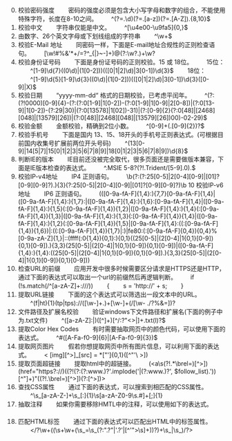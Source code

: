 0. 校验密码强度
　　密码的强度必须是包含大小写字母和数字的组合，不能使用特殊字符，长度在8-10之间。
　　^(?=.\d)(?=.[a-z])(?=.[A-Z]).{8,10}$
1. 校验中文
　　字符串仅能是中文。
　　^[\u4e00-\u9fa5]{0,}$
2. 由数字、26个英文字母或下划线组成的字符串
　　^\w+$
3. 校验E-Mail 地址
　　同密码一样，下面是E-mail地址合规性的正则检查语句。
　　[\w!#$%&'+/=?^{|}~-]+(?:.[\w!#$%&'*+/=?^_{|}~-]+)@(?:\w?.)+\w?
4. 校验身份证号码
　　下面是身份证号码的正则校验。15 或 18位。
　　15位：
　　^[1-9]\d{7}((0\d)|(1[0-2]))(([0|1|2]\d)|3[0-1])\d{3}$
　　18位：
　　^[1-9]\d{5}[1-9]\d{3}((0\d)|(1[0-2]))(([0|1|2]\d)|3[0-1])\d{3}([0-9]|X)$
5. 校验日期
　　“yyyy-mm-dd“ 格式的日期校验，已考虑平闰年。
　　^(?:(?!0000)[0-9]{4}-(?:(?:0[1-9]|1[0-2])-(?:0[1-9]|1[0-9]|2[0-8])|(?:0[13-9]|1[0-2])-(?:29|30)|(?:0[13578]|1[02])-31)|(?:[0-9]{2}(?:0[48]|[2468][048]|[13579][26])|(?:0[48]|[2468][048]|[13579][26])00)-02-29)$
6. 校验金额
　　金额校验，精确到2位小数。
　　^[0-9]+(.[0-9]{2})?$
7. 校验手机号
　　下面是国内 13、15、18开头的手机号正则表达式。(可根据目前国内收集号扩展前两位开头号码)
　　^(13[0-9]|14[5|7]|15[0|1|2|3|5|6|7|8|9]|18[0|1|2|3|5|6|7|8|9])\d{8}$
8. 判断IE的版本
　　IE目前还没被完全取代，很多页面还是需要做版本兼容，下面是IE版本检查的表达式。
　　^.MSIE 5-8?(?!.Trident/[5-9].0).$
9. 校验IP-v4地址
　　IP4 正则语句。
　　\b(?:(?:25[0-5]|2[0-4][0-9]|[01]?[0-9][0-9]?).){3}(?:25[0-5]|2[0-4][0-9]|[01]?[0-9][0-9]?)\b
10 校验IP-v6地址
　　IP6 正则语句。
　　(([0-9a-fA-F]{1,4}:){7,7}[0-9a-fA-F]{1,4}|([0-9a-fA-F]{1,4}:){1,7}:|([0-9a-fA-F]{1,4}:){1,6}:[0-9a-fA-F]{1,4}|([0-9a-fA-F]{1,4}:){1,5}(:[0-9a-fA-F]{1,4}){1,2}|([0-9a-fA-F]{1,4}:){1,4}(:[0-9a-fA-F]{1,4}){1,3}|([0-9a-fA-F]{1,4}:){1,3}(:[0-9a-fA-F]{1,4}){1,4}|([0-9a-fA-F]{1,4}:){1,2}(:[0-9a-fA-F]{1,4}){1,5}|[0-9a-fA-F]{1,4}:((:[0-9a-fA-F]{1,4}){1,6})|:((:[0-9a-fA-F]{1,4}){1,7}|:)|fe80:(:[0-9a-fA-F]{0,4}){0,4}%[0-9a-zA-Z]{1,}|::(ffff(:0{1,4}){0,1}:){0,1}((25[0-5]|(2[0-4]|1{0,1}[0-9]){0,1}[0-9]).){3,3}(25[0-5]|(2[0-4]|1{0,1}[0-9]){0,1}[0-9])|([0-9a-fA-F]{1,4}:){1,4}:((25[0-5]|(2[0-4]|1{0,1}[0-9]){0,1}[0-9]).){3,3}(25[0-5]|(2[0-4]|1{0,1}[0-9]){0,1}[0-9]))
11. 检查URL的前缀
　　应用开发中很多时候需要区分请求是HTTPS还是HTTP，通过下面的表达式可以取出一个url的前缀然后再逻辑判断。
　　if (!s.match(/^[a-zA-Z]+:///))
　　{
　　s = 'http://' + s;
　　}
12. 提取URL链接
　　下面的这个表达式可以筛选出一段文本中的URL。
　　^(f|ht){1}(tp|tps)://([\w-]+.)+[\w-]+(/[\w- ./?%&=])?
13. 文件路径及扩展名校验
　　验证windows下文件路径和扩展名(下面的例子中为.txt文件)
　　^([a-zA-Z]:|)([^]+)[^/:?"<>|]+.txt(l)?$
14. 提取Color Hex Codes
　　有时需要抽取网页中的颜色代码，可以使用下面的表达式。
　　^#([A-Fa-f0-9]{6}|[A-Fa-f0-9]{3})$
1. 提取网页图片
　　假若你想提取网页中所有图片信息，可以利用下面的表达式。
　　< [img][^>]_[src] = *["']{0,1}([^"'\ >])
1. 提取页面超链接
　　提取html中的超链接。
　　(<a\s(?!.*\brel=)[^>])(href="https?://)((?!(?:(?:www.)?'.implode('|(?:www.)?', $follow_list).'))[^"]+)"((?!.\brel=)[^>])(?:[^>])>
2. 查找CSS属性
　　通过下面的表达式，可以搜索到相匹配的CSS属性。
　　^\s_[a-zA-Z-]+\s_[:]{1}\s[a-zA-Z0-9\s.#]+[;]{1}
1. 抽取注释
　　如果你需要移除HMTL中的注释，可以使用如下的表达式。
　　
1. 匹配HTML标签
　　通过下面的表达式可以匹配出HTML中的标签属性。
　　</?\w+((\s+\w+(\s_=\s_(?:".?"|'.?'|[^'">\s]+))?)+\s_|\s_)/?>